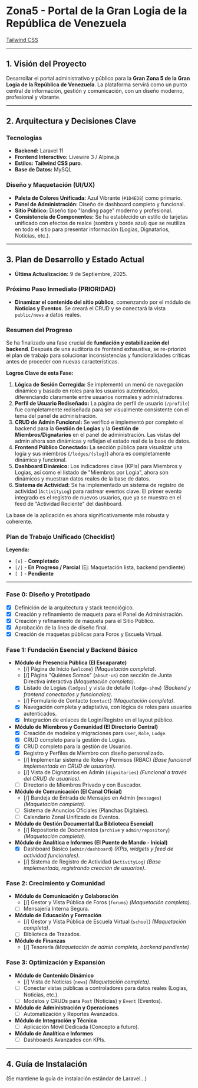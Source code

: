 # Zona5 - Portal de la Gran Logia de la República de Venezuela

[Tailwind CSS](https://img.shields.io/badge/Tailwind_CSS-38B2AC?style=for-the-badge&logo=tailwind-css&logoColor=white)

---

## 1. Visión del Proyecto

Desarrollar el portal administrativo y público para la **Gran Zona 5 de la Gran Logia de la República de Venezuela**. La plataforma servirá como un punto central de información, gestión y comunicación, con un diseño moderno, profesional y vibrante.

---

## 2. Arquitectura y Decisiones Clave

### Tecnologías

*   **Backend:** Laravel 11
*   **Frontend Interactivo:** Livewire 3 / Alpine.js
*   **Estilos:** **Tailwind CSS puro**.
*   **Base de Datos:** MySQL

### Diseño y Maquetación (UI/UX)

*   **Paleta de Colores Unificada:** Azul Vibrante (`#1D4ED8`) como primario.
*   **Panel de Administración:** Diseño de dashboard completo y funcional.
*   **Sitio Público:** Diseño tipo "landing page" moderno y profesional.
*   **Consistencia de Componentes:** Se ha establecido un estilo de tarjetas unificado con efectos de realce (sombra y borde azul) que se reutiliza en todo el sitio para presentar información (Logias, Dignatarios, Noticias, etc.).

---

## 3. Plan de Desarrollo y Estado Actual

*   **Última Actualización:** 9 de Septiembre, 2025.

### Próximo Paso Inmediato (PRIORIDAD)

*   **Dinamizar el contenido del sitio público**, comenzando por el módulo de **Noticias y Eventos**. Se creará el CRUD y se conectará la vista `public/news` a datos reales.

### Resumen del Progreso

Se ha finalizado una fase crucial de **fundación y estabilización del backend**. Después de una auditoría de frontend exhaustiva, se re-priorizó el plan de trabajo para solucionar inconsistencias y funcionalidades críticas antes de proceder con nuevas características.

**Logros Clave de esta Fase:**
1.  **Lógica de Sesión Corregida:** Se implementó un menú de navegación dinámico y basado en roles para los usuarios autenticados, diferenciando claramente entre usuarios normales y administradores.
2.  **Perfil de Usuario Rediseñado:** La página de perfil de usuario (`/profile`) fue completamente rediseñada para ser visualmente consistente con el tema del panel de administración.
3.  **CRUD de Admin Funcional:** Se verificó e implementó por completo el backend para la **Gestión de Logias** y la **Gestión de Miembros/Dignatarios** en el panel de administración. Las vistas del admin ahora son dinámicas y reflejan el estado real de la base de datos.
4.  **Frontend Público Conectado:** La sección pública para visualizar una logia y sus miembros (`/lodges/{slug}`) ahora es completamente dinámica y funcional.
5.  **Dashboard Dinámico:** Los indicadores clave (KPIs) para Miembros y Logias, así como el listado de "Miembros por Logia", ahora son dinámicos y muestran datos reales de la base de datos.
6.  **Sistema de Actividad:** Se ha implementado un sistema de registro de actividad (`ActivityLog`) para rastrear eventos clave. El primer evento integrado es el registro de nuevos usuarios, que ya se muestra en el feed de "Actividad Reciente" del dashboard.

La base de la aplicación es ahora significativamente más robusta y coherente.

### Plan de Trabajo Unificado (Checklist)

**Leyenda:**
*   `[x]` - **Completado**
*   `[/]` - **En Progreso / Parcial** (Ej: Maquetación lista, backend pendiente)
*   `[ ]` - **Pendiente**

---

### Fase 0: Diseño y Prototipado

*   [x] Definición de la arquitectura y stack tecnológico.
*   [x] Creación y refinamiento de maqueta para el Panel de Administración.
*   [x] Creación y refinamiento de maqueta para el Sitio Público.
*   [x] Aprobación de la línea de diseño final.
*   [x] Creación de maquetas públicas para Foros y Escuela Virtual.

### Fase 1: Fundación Esencial y Backend Básico

*   **Módulo de Presencia Pública (El Escaparate)**
    *   [/] Página de Inicio (`welcome`) *(Maquetación completa)*.
    *   [/] Página "Quiénes Somos" (`about-us`) con sección de Junta Directiva interactiva *(Maquetación completa)*.
    *   [x] Listado de Logias (`lodges`) y vista de detalle (`lodge-show`) *(Backend y frontend conectados y funcionales)*.
    *   [/] Formulario de Contacto (`contact`) *(Maquetación completa)*.
    *   [x] Navegación completa y adaptativa, con lógica de roles para usuarios autenticados.
    *   [x] Integración de enlaces de Login/Registro en el layout público.
*   **Módulo de Miembros y Comunidad (El Directorio Central)**
    *   [x] Creación de modelos y migraciones para `User`, `Role`, `Lodge`.
    *   [x] CRUD completo para la gestión de Logias.
    *   [x] CRUD completo para la gestión de Usuarios.
    *   [x] Registro y Perfiles de Miembro con diseño personalizado.
    *   [/] Implementar sistema de Roles y Permisos (RBAC) *(Base funcional implementada en CRUD de usuarios)*.
    *   [/] Vista de Dignatarios en Admin (`dignitaries`) *(Funcional a través del CRUD de usuarios)*.
    *   [ ] Directorio de Miembros Privado y con Buscador.
*   **Módulo de Comunicación (El Canal Oficial)**
    *   [/] Bandeja de Entrada de Mensajes en Admin (`messages`) *(Maquetación completa)*.
    *   [ ] Sistema de Anuncios Oficiales (Planchas Digitales).
    *   [ ] Calendario Zonal Unificado de Eventos.
*   **Módulo de Gestión Documental (La Biblioteca Esencial)**
    *   [/] Repositorio de Documentos (`archive` y `admin/repository`) *(Maquetación completa)*.
*   **Módulo de Analítica e Informes (El Puente de Mando - Inicial)**
    *   [x] Dashboard Básico (`admin/dashboard`) *(KPIs, widgets y feed de actividad funcionales)*.
    *   [/] Sistema de Registro de Actividad (`ActivityLog`) *(Base implementada, registrando creación de usuarios)*.

### Fase 2: Crecimiento y Comunidad

*   **Módulo de Comunicación y Colaboración**
    *   [/] Gestor y Vista Pública de Foros (`forums`) *(Maquetación completa)*.
    *   [ ] Mensajería Interna Segura.
*   **Módulo de Educación y Formación**
    *   [/] Gestor y Vista Pública de Escuela Virtual (`school`) *(Maquetación completa)*.
    *   [ ] Biblioteca de Trazados.
*   **Módulo de Finanzas**
    *   [/] Tesorería *(Maquetación de admin completa, backend pendiente)*

### Fase 3: Optimización y Expansión

*   **Módulo de Contenido Dinámico**
    *   [/] Vista de Noticias (`news`) *(Maquetación completa)*.
    *   [ ] Conectar vistas públicas a controladores para datos reales (Logias, Noticias, etc.).
    *   [ ] Modelos y CRUDs para `Post` (Noticias) y `Event` (Eventos).
*   **Módulo de Administración y Operaciones**
    *   [ ] Automatización y Reportes Avanzados.
*   **Módulo de Integración y Técnica**
    *   [ ] Aplicación Móvil Dedicada (Concepto a futuro).
*   **Módulo de Analítica e Informes**
    *   [ ] Dashboards Avanzados con KPIs.

---

## 4. Guía de Instalación

(Se mantiene la guía de instalación estándar de Laravel...)
